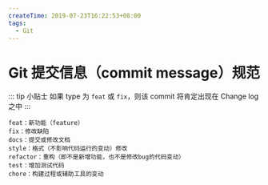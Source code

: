 ```yaml
---
createTime: 2019-07-23T16:22:53+08:00
tags:
  - Git
---
```


# Git 提交信息（commit message）规范

<ArticleMeta />

::: tip 小贴士
如果 type 为 `feat` 或 `fix`，则该 commit 将肯定出现在 Change log 之中
:::

```
feat：新功能（feature）
fix：修改缺陷
docs：提交或修改文档
style：格式（不影响代码运行的变动）修改
refactor：重构（即不是新增功能，也不是修改bug的代码变动）
test：增加测试代码
chore：构建过程或辅助工具的变动
```
